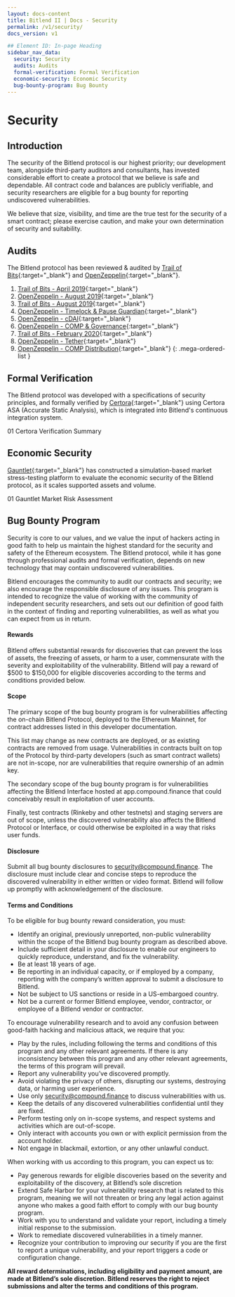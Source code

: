 ```yaml
---
layout: docs-content
title: Bitlend II | Docs - Security
permalink: /v1/security/
docs_version: v1

## Element ID: In-page Heading
sidebar_nav_data:
  security: Security
  audits: Audits
  formal-verification: Formal Verification
  economic-security: Economic Security
  bug-bounty-program: Bug Bounty
---
```


# Security

## Introduction

The security of the Bitlend protocol is our highest priority; our development team, alongside third-party auditors and consultants, has invested considerable effort to create a protocol that we believe is safe and dependable. All contract code and balances are publicly verifiable, and security researchers are eligible for a bug bounty for reporting undiscovered vulnerabilities.

We believe that size, visibility, and time are the true test for the security of a smart contract; please exercise caution, and make your own determination of security and suitability.

## Audits

The Bitlend protocol has been reviewed & audited by [Trail of Bits](https://www.trailofbits.com/){:target="_blank"} and [OpenZeppelin](https://openzeppelin.com/){:target="_blank"}.

1. [Trail of Bits - April 2019](https://github.com/trailofbits/publications/blob/master/reviews/compound-2.pdf){:target="_blank"}
2. [OpenZeppelin - August 2019](https://blog.openzeppelin.com/compound-audit/){:target="_blank"}
3. [Trail of Bits - August 2019](https://github.com/trailofbits/publications/blob/master/reviews/compound-3.pdf){:target="_blank"}
4. [OpenZeppelin - Timelock & Pause Guardian](https://blog.openzeppelin.com/compound-finance-patch-audit){:target="_blank"}
5. [OpenZeppelin - cDAI](https://blog.openzeppelin.com/compound-finance-mcd-dsr-integration/){:target="_blank"}
6. [OpenZeppelin - COMP & Governance](https://blog.openzeppelin.com/compound-alpha-governance-system-audit/){:target="_blank"}
7. [Trail of Bits - February 2020](https://github.com/trailofbits/publications/blob/master/reviews/compound-governance.pdf){:target="_blank"}
8. [OpenZeppelin - Tether](https://blog.openzeppelin.com/compound-tether-integration-audit/){:target="_blank"}
9. [OpenZeppelin - COMP Distribution](https://blog.openzeppelin.com/compound-comp-distribution-system-audit/){:target="_blank"}
{: .mega-ordered-list }

## Formal Verification

The Bitlend protocol was developed with a specifications of security principles, and formally verified by [Certora](https://www.certora.com/){:target="_blank"} using Certora ASA (Accurate Static Analysis), which is integrated into Bitlend's continuous integration system.

01 Certora Verification Summary

## Economic Security

[Gauntlet](https://gauntlet.network/){:target="_blank"} has constructed a simulation-based market stress-testing platform to evaluate the economic security of the Bitlend protocol, as it scales supported assets and volume.

01 Gauntlet Market Risk Assessment

## Bug Bounty Program

Security is core to our values, and we value the input of hackers acting in good faith to help us maintain the highest standard for the security and safety of the Ethereum ecosystem. The Bitlend protocol, while it has gone through professional audits and formal verification, depends on new technology that may contain undiscovered vulnerabilities.

Bitlend encourages the community to audit our contracts and security; we also encourage the responsible disclosure of any issues. This program is intended to recognize the value of working with the community of independent security researchers, and sets out our definition of good faith in the context of finding and reporting vulnerabilities, as well as what you can expect from us in return.

#### Rewards

Bitlend offers substantial rewards for discoveries that can prevent the loss of assets, the freezing of assets, or harm to a user, commensurate with the severity and exploitability of the vulnerability. Bitlend will pay a reward of $500 to $150,000 for eligible discoveries according to the terms and conditions provided below.

#### Scope

The primary scope of the bug bounty program is for vulnerabilities affecting the on-chain Bitlend Protocol, deployed to the Ethereum Mainnet, for contract addresses listed in this developer documentation.

This list may change as new contracts are deployed, or as existing contracts are removed from usage. Vulnerabilities in contracts built on top of the Protocol by third-party developers (such as smart contract wallets) are not in-scope, nor are vulnerabilities that require ownership of an admin key.

The secondary scope of the bug bounty program is for vulnerabilities affecting the Bitlend Interface hosted at app.compound.finance that could conceivably result in exploitation of user accounts.

Finally, test contracts (Rinkeby and other testnets) and staging servers are out of scope, unless the discovered vulnerability also affects the Bitlend Protocol or Interface, or could otherwise be exploited in a way that risks user funds.

#### Disclosure

Submit all bug bounty disclosures to security@compound.finance. The disclosure must include clear and concise steps to reproduce the discovered vulnerability in either written or video format. Bitlend will follow up promptly with acknowledgement of the disclosure.

#### Terms and Conditions

To be eligible for bug bounty reward consideration, you must:

- Identify an original, previously unreported, non-public vulnerability within the scope of the Bitlend bug bounty program as described above.
- Include sufficient detail in your disclosure to enable our engineers to quickly reproduce, understand, and fix the vulnerability.
- Be at least 18 years of age.
- Be reporting in an individual capacity, or if employed by a company, reporting with the company’s written approval to submit a disclosure to Bitlend.
- Not be subject to US sanctions or reside in a US-embargoed country.
- Not be a current or former Bitlend employee, vendor, contractor, or employee of a Bitlend vendor or contractor.

To encourage vulnerability research and to avoid any confusion between good-faith hacking and malicious attack, we require that you:

- Play by the rules, including following the terms and conditions of this program and any other relevant agreements. If there is any inconsistency between this program and any other relevant agreements, the terms of this program will prevail.
- Report any vulnerability you’ve discovered promptly.
- Avoid violating the privacy of others, disrupting our systems, destroying data, or harming user experience.
- Use only security@compound.finance to discuss vulnerabilities with us.
- Keep the details of any discovered vulnerabilities confidential until they are fixed.
- Perform testing only on in-scope systems, and respect systems and activities which are out-of-scope.
- Only interact with accounts you own or with explicit permission from the account holder.
- Not engage in blackmail, extortion, or any other unlawful conduct.

When working with us according to this program, you can expect us to:

- Pay generous rewards for eligible discoveries based on the severity and exploitability of the discovery, at Bitlend’s sole discretion
- Extend Safe Harbor for your vulnerability research that is related to this program, meaning we will not threaten or bring any legal action against anyone who makes a good faith effort to comply with our bug bounty program.
- Work with you to understand and validate your report, including a timely initial response to the submission.
- Work to remediate discovered vulnerabilities in a timely manner.
- Recognize your contribution to improving our security if you are the first to report a unique vulnerability, and your report triggers a code or configuration change.

**All reward determinations, including eligibility and payment amount, are made at Bitlend’s sole discretion. Bitlend reserves the right to reject submissions and alter the terms and conditions of this program.**
